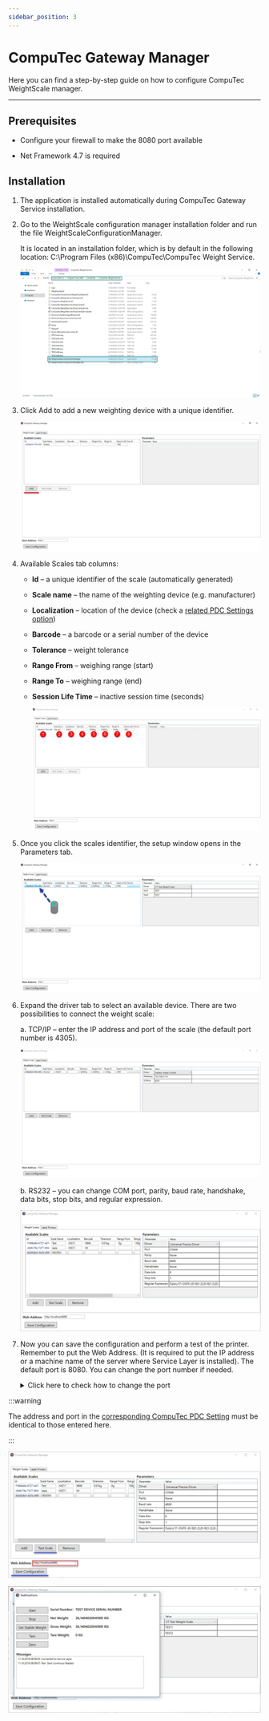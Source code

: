 ```yaml
---
sidebar_position: 3
---
```


# CompuTec Gateway Manager

Here you can find a step-by-step guide on how to configure CompuTec WeightScale manager.

---

## Prerequisites

- Configure your firewall to make the 8080 port available

- Net Framework 4.7 is required

## Installation

1. The application is installed automatically during CompuTec Gateway Service installation.

2. Go to the WeightScale configuration manager installation folder and run the file WeightScaleConfigurationManager.

   It is located in an installation folder, which is by default in the following location: C:\Program Files (x86)\CompuTec\CompuTec Weight Service\.

   ![Installation folder](./media/computec-gateway-manager/installation-folder.webp)

3. Click Add to add a new weighting device with a unique identifier.

    ![Add new scale](./media/computec-gateway-manager/add-new.webp)

4. Available Scales tab columns:

    - **Id** – a unique identifier of the scale (automatically generated)

    - **Scale name** – the name of the weighting device (e.g. manufacturer)

    - **Localization** – location of the device (check a [related PDC Settings option](../setting-up-the-application/pdc-settings/pdc-settings.md#assigning-pdc-settings-templates))

    - **Barcode** – a barcode or a serial number of the device

    - **Tolerance** – weight tolerance

    - **Range From** – weighing range (start)

    - **Range To** – weighing range (end)

    - **Session Life Time** – inactive session time (seconds)

        ![Scales columns](./media/computec-gateway-manager/scales-columns.webp)

5. Once you click the scales identifier, the setup window opens in the Parameters tab.

    ![Scale parameters](./media/computec-gateway-manager/scale-parameters.webp)

6. Expand the driver tab to select an available device. There are two possibilities to connect the weight scale:

    a. TCP/IP – enter the IP address and port of the scale (the default port number is 4305).

    ![Scale IP](./media/computec-gateway-manager/scale-ip.webp)

    b. RS232 – you can change COM port, parity, baud rate, handshake, data bits, stop bits, and regular expression.

    ![Scale RS232](./media/computec-gateway-manager/scale-rs232.webp)

7. Now you can save the configuration and perform a test of the printer. Remember to put the Web Address. (It is required to put the IP address or a machine name of the server where Service Layer is installed). The default port is 8080. You can change the port number if needed.

    <details>
      <summary>Click here to check how to change the port</summary>
      <div>
        The port can be changed by editing a file located in CompuTec Service Layer installation folder. The default path: C:\Program Files\CompuTec\CompuTec Service Layer\CompuTec.ServiceLayer.Host.WindowsService.exe

        ![Port config](./media/computec-gateway-manager/port-config.webp)
      </div>
    </details>

:::warning

The address and port in the [corresponding CompuTec PDC Setting](../setting-up-the-application/setting-up-the-application.md#ct-labels-settings) must be identical to those entered here.

:::

![Manager](./media/computec-gateway-manager/manager-1.webp)

![Manager](./media/computec-gateway-manager/manager-2.webp)
